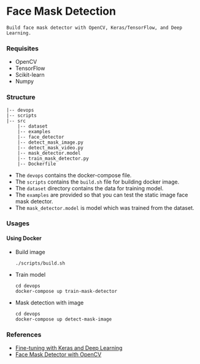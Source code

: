 # Face Mask Detection
    Build face mask detector with OpenCV, Keras/TensorFlow, and Deep Learning.

### Requisites
+ OpenCV
+ TensorFlow
+ Scikit-learn
+ Numpy

### Structure
```
|-- devops
|-- scripts
|-- src
    |-- dataset
    |-- examples
    |-- face_detector
    |-- detect_mask_image.py
    |-- detect_mask_video.py
    |-- mask_detector.model
    |-- train_mask_detector.py
    |-- Dockerfile
```

+ The `devops` contains the docker-compose file.
+ The `scripts` contains the `build.sh` file for building docker image.
+ The `dataset` directory contains the data for training model.
+ The `examples` are provided so that you can test the static image face mask detector.
+ The `mask_detector.model` is model which was trained from the dataset.

### Usages
#### Using Docker
+ Build image
    ```
    ./scripts/build.sh
    ```

+ Train model
    ```
    cd devops
    docker-compose up train-mask-detector
    ```

+ Mask detection with image
    ```
    cd devops
    docker-compose up detect-mask-image
    ```

### References
+ [Fine-tuning with Keras and Deep Learning](https://www.pyimagesearch.com/2019/06/03/fine-tuning-with-keras-and-deep-learning/)
+ [Face Mask Detector with OpenCV](https://www.pyimagesearch.com/2020/05/04/covid-19-face-mask-detector-with-opencv-keras-tensorflow-and-deep-learning/)
